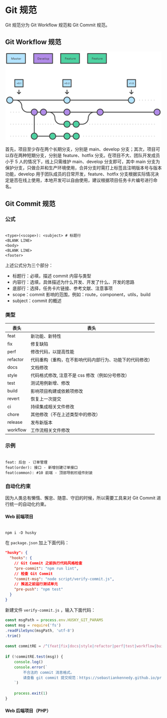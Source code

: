# Git 规范

Git 规范分为 Git Workflow 规范和 Git Commit 规范。

## Git Workflow 规范

![branches](/img/branches.svg)

首先，项目至少存在两个长期分支，分别是 main、develop 分支；其次，项目可以存在两种短期分支，分别是 feature、hotfix 分支。在项目不大、团队开发成员小于 5 人的情况下，线上只需维护 main、develop 分支即可，其中 main 分支为保护分支，只做合并和生产环境使用，合并分支时需打上标签且注明版本号与版本功能，develop 用于团队成员的日常开发，feature、hotfix 分支根据实际情况决定是否在线上使用，本地开发可以自由使用，建议根据项目任务卡片编号进行命名。

## Git Commit 规范

### 公式

``` 

<type>(<scope>): <subject> # 标题行
<BLANK LINE>
<body>
<BLANK LINE>
<footer>
```

上述公式分为三个部分：

* 标题行：必填，描述 commit 内容与类型
* 内容行：选填，具体描述为什么开发、开发了什么、开发的思路
* 底部行：选择，任务卡片链接、参考文献、注意事项
* scope：commit 影响的范围，例如：route，component，utils，build
* subject：commit 的概述

### 类型

|表头|表头|
|----|----|
|feat|新功能、新特性|
|fix|修复缺陷|
|perf|修改代码，以提高性能|
|refactor|代码重构（重构，在不影响代码内部行为、功能下的代码修改）|
|docs|文档修改|
|style|代码格式修改, 注意不是 css 修改（例如分号修改）|
|test|测试用例新增、修改|
|build|影响项目构建或依赖项修改|
|revert|恢复上一次提交|
|ci|持续集成相关文件修改|
|chore|其他修改（不在上述类型中的修改）|
|release|发布新版本|
|workflow|工作流相关文件修改|

### 示例

``` 

feat: 后台 - 订单管理
feat(order): 接口 - 新增创建订单接口
feat(common): #10 前端 - 顶部导航栏组件封装
```

### 自动化约束

因为人类总有懒惰、懈怠、随意、守旧的时候，所以需要工具来对 Git Commit 进行统一的自动化约束。

#### Web 前端项目

``` 

npm i -D husky
```

在 `package.json` 加上下面代码：

``` json
"husky": {
  "hooks": {
    // Git Commit 之前执行代码风格检查
    "pre-commit": "npm run lint",
    // 检查 Git Commit 
    "commit-msg": "node script/verify-commit.js",
    // 推送之前运行测试单元
    "pre-push": "npm test"
  }
}
```

新建文件 `verify-commit.js` ，输入下面代码：

```js
const msgPath = process.env.HUSKY_GIT_PARAMS
const msg = require('fs')
.readFileSync(msgPath, 'utf-8')
.trim()

const commitRE = /^(feat|fix|docs|style|refactor|perf|test|workflow|build|ci|chore|release|workflow)(\(.+\))?: .{1,50}/

if (!commitRE.test(msg)) {
    console.log()
    console.error(`
        不合法的 commit 消息格式。
        请查看 git commit 提交规范：https://sebastiankennedy.github.io/project-specification/git/
    `)

    process.exit(1)
}
```

#### Web 后端项目（PHP）
